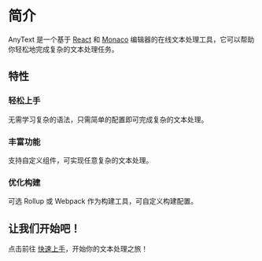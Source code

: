 # 简介
AnyText 是一个基于 [React](https://reactjs.org/) 和 [Monaco](https://microsoft.github.io/monaco-editor/) 编辑器的在线文本处理工具，它可以帮助你轻松地完成复杂的文本处理任务。

## 特性
### 轻松上手
无需学习复杂的语法，只需简单的配置即可完成复杂的文本处理。

### 丰富功能
支持自定义组件，可实现任意复杂的文本处理。

### 优化构建
可选 Rollup 或 Webpack 作为构建工具，可自定义构建配置。

## 让我们开始吧！
点击前往 [快速上手](/manual/quick-start)，开始你的文本处理之旅！
